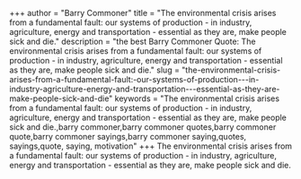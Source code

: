 +++
author = "Barry Commoner"
title = "The environmental crisis arises from a fundamental fault: our systems of production - in industry, agriculture, energy and transportation - essential as they are, make people sick and die."
description = "the best Barry Commoner Quote: The environmental crisis arises from a fundamental fault: our systems of production - in industry, agriculture, energy and transportation - essential as they are, make people sick and die."
slug = "the-environmental-crisis-arises-from-a-fundamental-fault:-our-systems-of-production---in-industry-agriculture-energy-and-transportation---essential-as-they-are-make-people-sick-and-die"
keywords = "The environmental crisis arises from a fundamental fault: our systems of production - in industry, agriculture, energy and transportation - essential as they are, make people sick and die.,barry commoner,barry commoner quotes,barry commoner quote,barry commoner sayings,barry commoner saying,quotes, sayings,quote, saying, motivation"
+++
The environmental crisis arises from a fundamental fault: our systems of production - in industry, agriculture, energy and transportation - essential as they are, make people sick and die.
